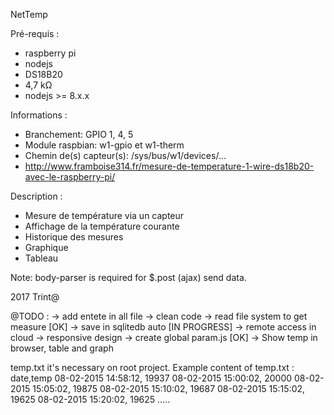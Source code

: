 NetTemp

Pré-requis :
* raspberry pi
* nodejs
* DS18B20
* 4,7 kΩ
* nodejs >= 8.x.x

Informations :
* Branchement: GPIO 1, 4, 5
* Module raspbian: w1-gpio et w1-therm
* Chemin de(s) capteur(s): /sys/bus/w1/devices/...
* http://www.framboise314.fr/mesure-de-temperature-1-wire-ds18b20-avec-le-raspberry-pi/

Description :
* Mesure de température via un capteur
* Affichage de la température courante
* Historique des mesures
* Graphique
* Tableau


Note:
body-parser is required for $.post (ajax) send data.

2017 Trint@


@TODO :
-> add entete in all file
-> clean code
-> read file system to get measure              [OK]
-> save in sqlitedb auto                        [IN PROGRESS]
-> remote access in cloud
-> responsive design
-> create global param.js                       [OK]
-> Show temp in browser, table and graph

temp.txt it's necessary on root project.
Example content of temp.txt :
date,temp
08-02-2015 14:58:12, 19937
08-02-2015 15:00:02, 20000
08-02-2015 15:05:02, 19875
08-02-2015 15:10:02, 19687
08-02-2015 15:15:02, 19625
08-02-2015 15:20:02, 19625
.....


